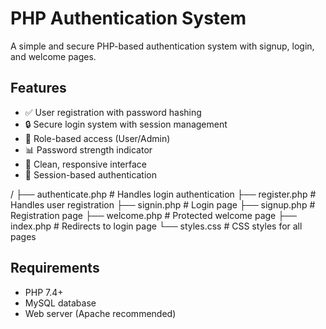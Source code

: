 # PHP Authentication System

A simple and secure PHP-based authentication system with signup, login, and welcome pages.

## Features

- ✅ User registration with password hashing
- 🔒 Secure login system with session management
- 👥 Role-based access (User/Admin)
- 📊 Password strength indicator
- 🎨 Clean, responsive interface
- 🔐 Session-based authentication

/
├── authenticate.php       # Handles login authentication
├── register.php           # Handles user registration
├── signin.php             # Login page
├── signup.php             # Registration page
├── welcome.php            # Protected welcome page
├── index.php              # Redirects to login page
└── styles.css             # CSS styles for all pages

## Requirements

- PHP 7.4+
- MySQL database
- Web server (Apache recommended)
